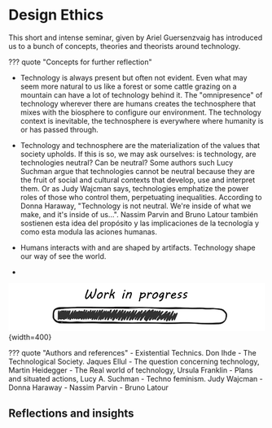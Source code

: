 # **Design Ethics**

This short and intense seminar, given by Ariel Guersenzvaig has introduced us to a bunch of concepts, theories and theorists around technology. 

??? quote "Concepts for further reflection"

- Technology is always present but often not evident. Even what may seem more natural to us like a forest or some cattle grazing on a mountain can have a lot of technology behind it. The "omnipresence" of technology wherever there are humans creates the technosphere that mixes with the biosphere to configure our environment. The technology context is inevitable, the technosphere is everywhere where humanity is or has passed through.

- Technology and technosphere are the materialization of the values that society upholds. If this is so, we may ask ourselves: is technology, are technologies neutral? Can be neutral? Some authors such Lucy Suchman argue that technologies cannot be neutral because they are the fruit of social and cultural contexts that develop, use and interpret them. Or as Judy Wajcman says, technologies emphatize the power roles of those who control them, perpetuating inequalities. According to Donna Haraway, "Technology is not neutral. We're inside of what we make, and it's inside of us...". Nassim Parvin and Bruno Latour también sostienen esta idea del propósito y las implicaciones de la tecnología y como esta modula las aciones humanas.

- Humans interacts with and are shaped by artifacts. Technology shape our way of see the world.

-
![Work in progress](../images/WIP.png){width=400}


??? quote "Authors and references"
    - Existential Technics. Don Ihde
    - The Technological Society. Jaques Ellul
    - The question concerning technology, Martin Heidegger
    - The Real world of technology, Ursula Franklin
    - Plans and situated actions, Lucy A. Suchman
    - Techno feminism. Judy Wajcman
    - Donna Haraway
    - Nassim Parvin
    - Bruno Latour


## Reflections and insights